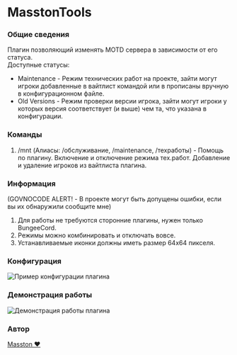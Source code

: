 # MasstonTools

### Общие сведения 
Плагин позволяющий изменять MOTD сервера в зависимости от его статуса.  
Доступные статусы:  
- Maintenance - Режим технических работ на проекте, зайти могут игроки добавленные в вайтлист командой или в прописаны вручную в конфигурационном файле.
- Old Versions - Режим проверки версии игрока, зайти могут игроки у которых версия соответствует (и выше) чем та, что указана в конфигурации. 

### Команды
1. /mnt (Алиасы: /обслуживание, /maintenance, /техработы) - Помощь по плагину. Включение и отключение режима тех.работ. Добавление и удаление игроков из вайтлиста плагина.


### Информация
(GOVNOCODE ALERT! - В проекте могут быть допущены ошибки, если вы их обнаружили сообщите мне)

1. Для работы не требуются сторонние плагины, нужен только BungeeCord.
2. Режимы можно комбинировать и отключать вовсе.
3. Устанавливаемые иконки должны иметь размер 64x64 пикселя.  

### Конфигурация
![Пример конфигурации плагина](https://mstn.me/images/configuration.png)

### Демонстрация работы
![Демонстрация работы плагина](https://mstn.me/images/example.jpg)

### Автор
[Masston ❤](https://vk.com/masston)
